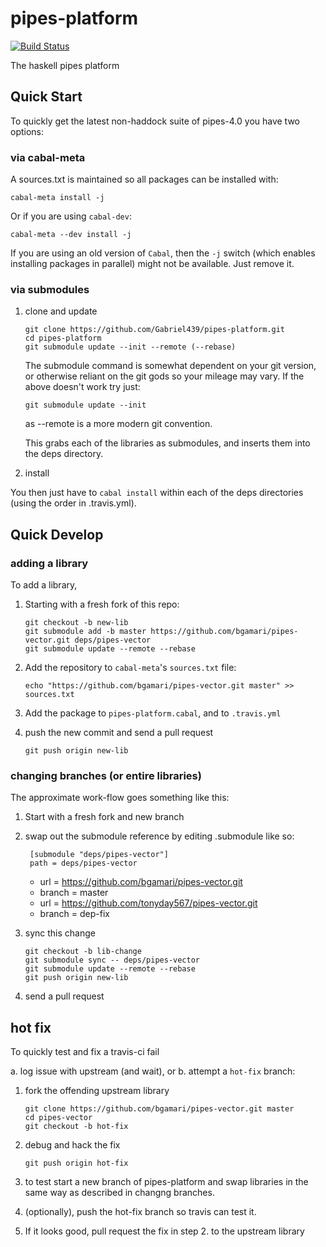 pipes-platform
===============

[![Build Status](https://travis-ci.org/Gabriel439/pipes-platform.png)](https://travis-ci.org/Gabriel439/pipes-platform)

The haskell pipes platform

## Quick Start

To quickly get the latest non-haddock suite of pipes-4.0 you have two options:

### via cabal-meta

A sources.txt is maintained so all packages can be installed with:

    cabal-meta install -j

Or if you are using `cabal-dev`:

    cabal-meta --dev install -j

If you are using an old version of `Cabal`, then the `-j` switch (which enables
installing packages in parallel) might not be available. Just remove it.

### via submodules

1. clone and update

    ```
    git clone https://github.com/Gabriel439/pipes-platform.git
    cd pipes-platform
    git submodule update --init --remote (--rebase)
    ```

   The submodule command is somewhat dependent on your git version, or otherwise reliant on the git gods so your mileage may vary.  If the above doesn't work try just:

   ```
   git submodule update --init
   ```
   
   as --remote is a more modern git convention.

   This grabs each of the libraries as submodules, and inserts them into the deps directory.  

2. install

You then just have to `cabal install` within each of the deps directories (using the order in .travis.yml).


## Quick Develop

### adding a library

To add a library, 

1. Starting with a fresh fork of this repo:

     ```
     git checkout -b new-lib
     git submodule add -b master https://github.com/bgamari/pipes-vector.git deps/pipes-vector
     git submodule update --remote --rebase
     ```

2. Add the repository to `cabal-meta`'s `sources.txt` file:

   ```
   echo "https://github.com/bgamari/pipes-vector.git master" >> sources.txt
   ```

4. Add the package to `pipes-platform.cabal`, and to `.travis.yml`

5. push the new commit and send a pull request

     ```
     git push origin new-lib
     ```

### changing branches (or entire libraries)

The approximate work-flow goes something like this:

1. Start with a fresh fork and new branch
  
2. swap out the submodule reference by editing .submodule like so:
  
        [submodule "deps/pipes-vector"]
      	path = deps/pipes-vector
     -	url = https://github.com/bgamari/pipes-vector.git
     -	branch = master
     +	url = https://github.com/tonyday567/pipes-vector.git
     +	branch = dep-fix  

3. sync this change

     ```
     git checkout -b lib-change
     git submodule sync -- deps/pipes-vector
     git submodule update --remote --rebase
     git push origin new-lib
     ```

4. send a pull request

## hot fix

To quickly test and fix a travis-ci fail

a. log issue with upstream (and wait), or 
b. attempt a `hot-fix` branch:

  1. fork the offending upstream library
  
     ```
     git clone https://github.com/bgamari/pipes-vector.git master
     cd pipes-vector
     git checkout -b hot-fix
     ```
     
  2. debug and hack the fix
  
     ```
     git push origin hot-fix
     ```
  3. to test start a new branch of pipes-platform and swap libraries in the same way as described in changng branches.
  
  4. (optionally), push the hot-fix branch so travis can test it.
  
  5. If it looks good, pull request the fix in step 2. to the upstream library
  
  
